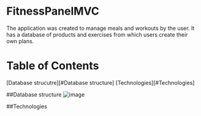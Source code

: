# FitnessPanelMVC
The application was created to manage meals and workouts by the user. It has a database of products and exercises from which users create their own plans.

# Table of Contents
[Database strucutre][#Database structure]
[Technologies][#Technologies]


##Database structure
![image](https://github.com/DRyncewicz/FitnessPanelMVC/assets/97690111/49d2e1d7-9593-434d-a72e-7783d6ab7c9b)

##Technologies
 <PackageReference Include="ClosedXML" Version="0.102.1" />
 <PackageReference Include="itext7" Version="8.0.2" />
 <PackageReference Include="itext7.bouncy-castle-adapter" Version="8.0.2" />
 <PackageReference Include="Microsoft.AspNetCore.Identity.EntityFrameworkCore" Version="7.0.12" />
 <PackageReference Include="Microsoft.EntityFrameworkCore" Version="7.0.12" />
 <PackageReference Include="Microsoft.EntityFrameworkCore.SqlServer" Version="7.0.12" />
 <PackageReference Include="Microsoft.AspNetCore.Authentication.Google" Version="7.0.13" />
 <PackageReference Include="Microsoft.EntityFrameworkCore.SqlServer" Version="7.0.12" />
 <PackageReference Include="Microsoft.EntityFrameworkCore.Tools" Version="7.0.12" />
 <PackageReference Include="AutoMapper" Version="12.0.1" />
